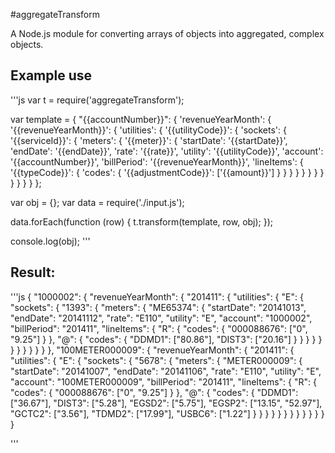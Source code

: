 #aggregateTransform

A Node.js module for converting arrays of objects into aggregated, complex objects.

## Example use
'''js
var t = require('aggregateTransform');

var template = {
  "{{accountNumber}}": {
    'revenueYearMonth': {
      '{{revenueYearMonth}}': {
        'utilities': {
          '{{utilityCode}}': {
            'sockets': {
              '{{serviceId}}': {
                'meters': {
                  '{{meter}}': {
                    'startDate': '{{startDate}}',
                    'endDate': '{{endDate}}',
                    'rate': '{{rate}}',
                    'utility': '{{utilityCode}}',
                    'account': '{{accountNumber}}',
                    'billPeriod': '{{revenueYearMonth}}',
                    'lineItems': {
                      '{{typeCode}}': {
                        'codes': {
                          '{{adjustmentCode}}': ['{{amount}}']
                        }
                      }
                    }
                  }
                }
              }
            }
          }
        }
      }
    }
  }
};

var obj = {};
var data = require('./input.js');

data.forEach(function (row) {
  t.transform(template, row, obj);
});

console.log(obj);
'''

## Result:

'''js
{
  "1000002": {
    "revenueYearMonth": {
      "201411": {
        "utilities": {
          "E": {
            "sockets": {
              "1393": {
                "meters": {
                  "ME65374": {
                    "startDate": "20141013",
                    "endDate": "20141112",
                    "rate": "E110",
                    "utility": "E",
                    "account": "1000002",
                    "billPeriod": "201411",
                    "lineItems": {
                      "R": {
                        "codes": {
                          "000088676": ["0", "9.25"]
                        }
                      },
                      "@": {
                        "codes": {
                          "DDMD1": ["80.86"],
                          "DIST3": ["20.16"]
                        }
                      }
                    }
                  }
                }
              }
            }
          }
        }
      }
    }
  },
  "100METER000009": {
    "revenueYearMonth": {
      "201411": {
        "utilities": {
          "E": {
            "sockets": {
              "5678": {
                "meters": {
                  "METER000009": {
                    "startDate": "20141007",
                    "endDate": "20141106",
                    "rate": "E110",
                    "utility": "E",
                    "account": "100METER000009",
                    "billPeriod": "201411",
                    "lineItems": {
                      "R": {
                        "codes": {
                          "000088676": ["0", "9.25"]
                        }
                      },
                      "@": {
                        "codes": {
                          "DDMD1": ["36.67"],
                          "DIST3": ["5.28"],
                          "EGSD2": ["5.75"],
                          "EGSP2": ["13.15", "52.97"],
                          "GCTC2": ["3.56"],
                          "TDMD2": ["17.99"],
                          "USBC6": ["1.22"]
                        }
                      }
                    }
                  }
                }
              }
            }
          }
        }
      }
    }
  }
}

'''
